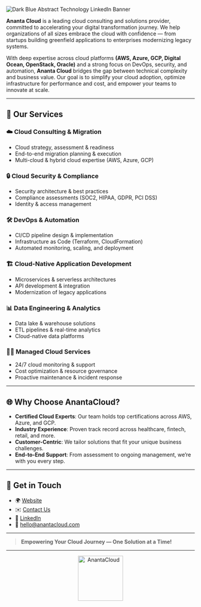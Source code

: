 ![Dark Blue Abstract Technology LinkedIn Banner](https://github.com/user-attachments/assets/ff5a2676-dc33-474b-901d-2375135db48f)

**Ananta Cloud** is a leading cloud consulting and solutions provider, committed to accelerating your digital transformation journey. We help organizations of all sizes embrace the cloud with confidence — from startups building greenfield applications to enterprises modernizing legacy systems.

With deep expertise across cloud platforms **(AWS, Azure, GCP, Digital Ocean, OpenStack, Oracle)** and a strong focus on DevOps, security, and automation, **Ananta Cloud** bridges the gap between technical complexity and business value. Our goal is to simplify your cloud adoption, optimize infrastructure for performance and cost, and empower your teams to innovate at scale.

---

## 💼 Our Services

### ☁️ Cloud Consulting & Migration
- Cloud strategy, assessment & readiness
- End-to-end migration planning & execution
- Multi-cloud & hybrid cloud expertise (AWS, Azure, GCP)

### 🔒 Cloud Security & Compliance
- Security architecture & best practices
- Compliance assessments (SOC2, HIPAA, GDPR, PCI DSS)
- Identity & access management

### 🛠️ DevOps & Automation
- CI/CD pipeline design & implementation
- Infrastructure as Code (Terraform, CloudFormation)
- Automated monitoring, scaling, and deployment

### 🏗️ Cloud-Native Application Development
- Microservices & serverless architectures
- API development & integration
- Modernization of legacy applications

### 📊 Data Engineering & Analytics
- Data lake & warehouse solutions
- ETL pipelines & real-time analytics
- Cloud-native data platforms

### 🧑‍💻 Managed Cloud Services
- 24/7 cloud monitoring & support
- Cost optimization & resource governance
- Proactive maintenance & incident response

---

## 🌐 Why Choose AnantaCloud?

- **Certified Cloud Experts**: Our team holds top certifications across AWS, Azure, and GCP.
- **Industry Experience**: Proven track record across healthcare, fintech, retail, and more.
- **Customer-Centric**: We tailor solutions that fit your unique business challenges.
- **End-to-End Support**: From assessment to ongoing management, we’re with you every step.

---

## 📣 Get in Touch

- 🌍 [Website](https://anantacloud.com)
- ✉️ [Contact Us](https://anantacloud.com/contact-us/)
- 💼 [LinkedIn](https://www.linkedin.com/company/anantacloud/)
- 📧 hello@anantacloud.com

---

> **Empowering Your Cloud Journey — One Solution at a Time!**

---

<p align="center">
  <img src="https://github.com/user-attachments/assets/b29691f1-ed74-45e6-bf13-a1c40ad18b9d" alt="AnantaCloud" width="120"/>
</p>
